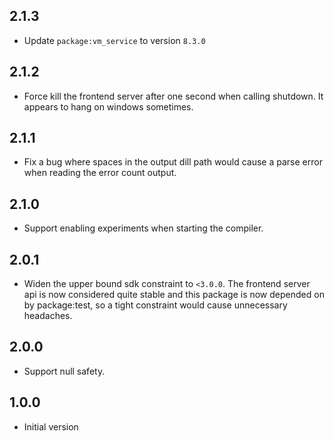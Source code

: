 ## 2.1.3
- Update `package:vm_service` to version `8.3.0`

## 2.1.2

- Force kill the frontend server after one second when calling shutdown. It
  appears to hang on windows sometimes.

## 2.1.1

- Fix a bug where spaces in the output dill path would cause a parse error when
  reading the error count output.

## 2.1.0

- Support enabling experiments when starting the compiler.

## 2.0.1

- Widen the upper bound sdk constraint to `<3.0.0`. The frontend server api
  is now considered quite stable and this package is now depended on by
  package:test, so a tight constraint would cause unnecessary headaches.

## 2.0.0

- Support null safety.

## 1.0.0

- Initial version
